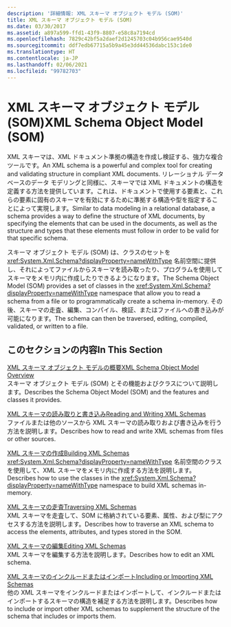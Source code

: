 ```yaml
---
description: '詳細情報: XML スキーマ オブジェクト モデル (SOM)'
title: XML スキーマ オブジェクト モデル (SOM)
ms.date: 03/30/2017
ms.assetid: a897a599-ffd1-43f9-8807-e58c8a7194cd
ms.openlocfilehash: 7829c42bf5a2daef2d1245703c04b956cae9540d
ms.sourcegitcommit: ddf7edb67715a5b9a45e3dd44536dabc153c1de0
ms.translationtype: HT
ms.contentlocale: ja-JP
ms.lasthandoff: 02/06/2021
ms.locfileid: "99782703"
---
```

# <a name="xml-schema-object-model-som"></a><span data-ttu-id="421e4-103">XML スキーマ オブジェクト モデル (SOM)</span><span class="sxs-lookup"><span data-stu-id="421e4-103">XML Schema Object Model (SOM)</span></span>

<span data-ttu-id="421e4-104">XML スキーマは、XML ドキュメント準拠の構造を作成し検証する、強力な複合ツールです。</span><span class="sxs-lookup"><span data-stu-id="421e4-104">An XML schema is a powerful and complex tool for creating and validating structure in compliant XML documents.</span></span> <span data-ttu-id="421e4-105">リレーショナル データベースのデータ モデリングと同様に、スキーマでは XML ドキュメントの構造を定義する方法を提供しています。これは、ドキュメントで使用する要素と、これらの要素に固有のスキーマを有効にするために準拠する構造や型を指定することによって実現します。</span><span class="sxs-lookup"><span data-stu-id="421e4-105">Similar to data modeling in a relational database, a schema provides a way to define the structure of XML documents, by specifying the elements that can be used in the documents, as well as the structure and types that these elements must follow in order to be valid for that specific schema.</span></span>  
  
 <span data-ttu-id="421e4-106">スキーマ オブジェクト モデル (SOM) は、クラスのセットを <xref:System.Xml.Schema?displayProperty=nameWithType> 名前空間に提供し、それによってファイルからスキーマを読み取ったり、プログラムを使用してスキーマをメモリ内に作成したりできるようになります。</span><span class="sxs-lookup"><span data-stu-id="421e4-106">The Schema Object Model (SOM) provides a set of classes in the <xref:System.Xml.Schema?displayProperty=nameWithType> namespace that allow you to read a schema from a file or to programmatically create a schema in-memory.</span></span> <span data-ttu-id="421e4-107">その後、スキーマの走査、編集、コンパイル、検証、またはファイルへの書き込みが可能になります。</span><span class="sxs-lookup"><span data-stu-id="421e4-107">The schema can then be traversed, editing, compiled, validated, or written to a file.</span></span>  
  
## <a name="in-this-section"></a><span data-ttu-id="421e4-108">このセクションの内容</span><span class="sxs-lookup"><span data-stu-id="421e4-108">In This Section</span></span>  

 [<span data-ttu-id="421e4-109">XML スキーマ オブジェクト モデルの概要</span><span class="sxs-lookup"><span data-stu-id="421e4-109">XML Schema Object Model Overview</span></span>](xml-schema-object-model-overview.md)  
 <span data-ttu-id="421e4-110">スキーマ オブジェクト モデル (SOM) とその機能およびクラスについて説明します。</span><span class="sxs-lookup"><span data-stu-id="421e4-110">Describes the Schema Object Model (SOM) and the features and classes it provides.</span></span>  
  
 [<span data-ttu-id="421e4-111">XML スキーマの読み取りと書き込み</span><span class="sxs-lookup"><span data-stu-id="421e4-111">Reading and Writing XML Schemas</span></span>](reading-and-writing-xml-schemas.md)  
 <span data-ttu-id="421e4-112">ファイルまたは他のソースから XML スキーマの読み取りおよび書き込みを行う方法を説明します。</span><span class="sxs-lookup"><span data-stu-id="421e4-112">Describes how to read and write XML schemas from files or other sources.</span></span>  
  
 [<span data-ttu-id="421e4-113">XML スキーマの作成</span><span class="sxs-lookup"><span data-stu-id="421e4-113">Building XML Schemas</span></span>](building-xml-schemas.md)  
 <span data-ttu-id="421e4-114"><xref:System.Xml.Schema?displayProperty=nameWithType> 名前空間のクラスを使用して、XML スキーマをメモリ内に作成する方法を説明します。</span><span class="sxs-lookup"><span data-stu-id="421e4-114">Describes how to use the classes in the <xref:System.Xml.Schema?displayProperty=nameWithType> namespace to build XML schemas in-memory.</span></span>  
  
 [<span data-ttu-id="421e4-115">XML スキーマの走査</span><span class="sxs-lookup"><span data-stu-id="421e4-115">Traversing XML Schemas</span></span>](traversing-xml-schemas.md)  
 <span data-ttu-id="421e4-116">XML スキーマを走査して、SOM に格納されている要素、属性、および型にアクセスする方法を説明します。</span><span class="sxs-lookup"><span data-stu-id="421e4-116">Describes how to traverse an XML schema to access the elements, attributes, and types stored in the SOM.</span></span>  
  
 [<span data-ttu-id="421e4-117">XML スキーマの編集</span><span class="sxs-lookup"><span data-stu-id="421e4-117">Editing XML Schemas</span></span>](editing-xml-schemas.md)  
 <span data-ttu-id="421e4-118">XML スキーマを編集する方法を説明します。</span><span class="sxs-lookup"><span data-stu-id="421e4-118">Describes how to edit an XML schema.</span></span>  
  
 [<span data-ttu-id="421e4-119">XML スキーマのインクルードまたはインポート</span><span class="sxs-lookup"><span data-stu-id="421e4-119">Including or Importing XML Schemas</span></span>](including-or-importing-xml-schemas.md)  
 <span data-ttu-id="421e4-120">他の XML スキーマをインクルードまたはインポートして、インクルードまたはインポートするスキーマの構造を補足する方法を説明します。</span><span class="sxs-lookup"><span data-stu-id="421e4-120">Describes how to include or import other XML schemas to supplement the structure of the schema that includes or imports them.</span></span>
